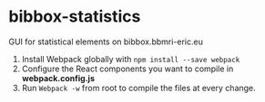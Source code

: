 # bibbox-statistics
GUI for statistical elements on bibbox.bbmri-eric.eu

1. Install Webpack globally with `npm install --save webpack`
2. Configure the React components you want to compile in **webpack.config.js**
3. Run `Webpack -w` from root to compile the files at every change.